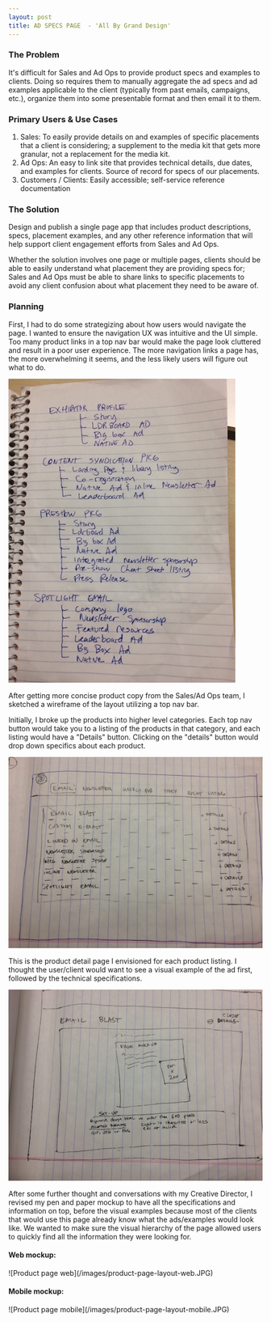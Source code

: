 ```yaml
---
layout: post
title: AD SPECS PAGE  - 'All By Grand Design'
---
```


[//]: # (Planning/Wireframes)
<h3>The Problem</h3>
It's difficult for Sales and Ad Ops to provide product specs and examples to clients. Doing so requires them to manually aggregate the ad specs and ad examples applicable to the client (typically from past emails, campaigns, etc.), organize them into some presentable format and then email it to them.

<h3>Primary Users & Use Cases</h3>
    <ol>
    <li>Sales: To easily provide details on and examples of specific placements that a client is considering; a supplement to the media kit that gets more granular, not a replacement for the media kit.</li>
    <li>Ad Ops: An easy to link site that provides technical details, due dates, and examples for clients. Source of record for specs of our placements.</li>
    <li>Customers / Clients: Easily accessible; self-service reference documentation </li>
    </ol>

<h3>The Solution</h3>

Design and publish a single page app that includes product descriptions, specs, placement examples, and any other reference information that will help support client engagement efforts from Sales and Ad Ops.

Whether the solution involves one page or multiple pages, clients should be able to easily understand what placement they are providing specs for; Sales and Ad Ops must be able to share links to specific placements to avoid any client confusion about what placement they need to be aware of.

<h3>Planning</h3>

First, I had to do some strategizing about how users would navigate the page. I wanted to ensure the navigation UX was intuitive and the UI simple. Too many product links in a top nav bar would make the page look cluttered and result in a poor user experience. The more navigation links a page has, the more overwhelming it seems, and the less likely users will figure out what to do.


![product planning](/images/ad-spec-products-2.JPG)


After getting more concise product copy from the Sales/Ad Ops team, I sketched a wireframe of the layout utilizing a top nav bar.

Initially, I broke up the products into higher level categories. Each top nav button would take you to a listing of the products in that category, and each listing would have a "Details" button. Clicking on the "details" button would drop down specifics about each  product.

![Ad Specs nav layout](/images/ad-spec-page-layout.JPG)


This is the product detail page I envisioned for each product listing. I thought the user/client would want to see a visual example of the ad first, followed by the technical specifications.

![Product details page](/images/product-details-page.JPG)


After some further thought and conversations with my Creative Director, I revised my pen and paper mockup to have all the specifications and information on top, before the visual examples because most of the clients that would use this page already know what the ads/examples would look like. We wanted to make sure the visual hierarchy of the page allowed users to quickly find all the information they were looking for.

<h4>Web mockup:</h4>
![Product page web](/images/product-page-layout-web.JPG)
<h4>Mobile mockup:</h4>
![Product page mobile](/images/product-page-layout-mobile.JPG)
